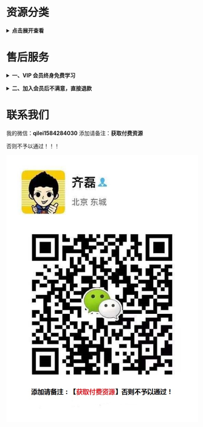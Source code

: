 # 资源分类

<b><details><summary>点击展开查看</summary></b>

## 资源目录

实际内容比目录多
http://note.youdao.com/noteshare?id=7fd10758621338e782c6af98f48a7659

目录可以搜到的资源(搜索方法上面链接有详解)，有偿分享！支持试听试看，非诚勿扰！

## 收费标准（可自行对比TaoBao同类资源价格）

#### 套餐一：单个平台 10 元/永久

单个平台是指比如像'混沌大学'，10 元包含目录里看到的所有'混沌大学'平台课程，付费后邀你加入[单平台学习群](https://github.com/Daily-Github/VIP-knowledge/blob/master/img/tc02.png)。

#### 套餐二：全网 vip 会员 60 元/永久

内容包含：目录上看到的所有平台课程，两千多个栏目，100 万价值课程，加后期每天更新，每周上新 6 到 7 个新栏目。平台随便一个栏目就 200 元，现只需 60 元加入[全网 vip 会员共享学习群](https://github.com/Daily-Github/VIP-knowledge/blob/master/img/tc03.png)，永久免费更新！后期课程资源每更新增加 3000G 针对后加入会员涨价 10 元 ，入会 70 元、80 元以此类推，前面会员一次加入永久免费更新，早加入早受益，时间就是金钱，效率就是生命，不要等到价格上涨了说之前咨询价，一律按阶段价。

</details>

<!-- <b><details><summary>二、电影 & 美剧（3T）</summary></b>

## 收费标准：10 元/永久 （全网vip会员免费）

电影如图：
![电影](./img/电影.jpg)

美剧如图：
![美剧](./img/美剧.png)

</details> -->

# 售后服务

<b><details><summary>一、VIP 会员终身免费学习</summary></b>

海量课程，买到就是赚到。内容丰富，适用于各行各业相关人群。一生中总会遇到你需要学习需要新知识的时候，愿为每一位需要学习的您服务。

</details>

<b><details><summary>二、加入会员后不满意，直接退款</summary></b>

加入会员后碰到诸如觉得买贵了、心情不好不想要了、看不懂下载说明、当地限制了网盘登录等等问题，1小时内都可以直接找我退款，敬请各位朋友放心。

</details>

# 联系我们

我的微信：**qilei1584284030**
添加请备注：**获取付费资源**

否则不予以通过！！！

![二维码](./img/wx_qrcode.jpg)

